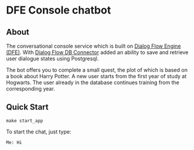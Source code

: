 #  DFE Console chatbot 

## About
The conversational console service which is built on [Dialog Flow Engine (DFE)](https://github.com/deepmipt/dialog_flow_engine).
With [Dialog Flow DB Connector](https://github.com/deepmipt/dialog_flow_db_connector) added an ability to save and retrieve user dialogue states using Postgresql. 

The bot offers you to complete a small quest, the plot of which is based on a book about Harry Potter.
A new user starts from the first year of study at Hogwarts. The user already in the database continues training from the corresponding year.
## Quick Start


```
make start_app
```

To start the chat, just type:
```
Me: Hi
```
